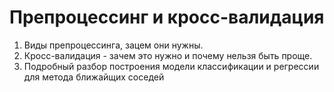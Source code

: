 # Препроцессинг и кросс-валидация

1. Виды препроцессинга, зацем они нужны.
2. Кросс-валидация - зачем это нужно и почему нельзя быть проще.
3. Подробный разбор построения модели классификации и регрессии для метода ближайщих соседей 
